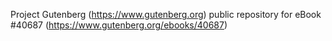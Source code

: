 Project Gutenberg (https://www.gutenberg.org) public repository for eBook #40687 (https://www.gutenberg.org/ebooks/40687)
